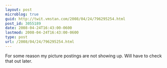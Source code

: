 ```yaml
---
layout: post
microblog: true
guid: http://twit.vmstan.com/2008/04/24/796295254.html
post_id: 3055189
date: 2008-04-24T16:43:00-0600
lastmod: 2008-04-24T16:43:00-0600
type: post
url: /2008/04/24/796295254.html
---
```

For some reason my picture postings are not showing up. Will have to check that out later.
